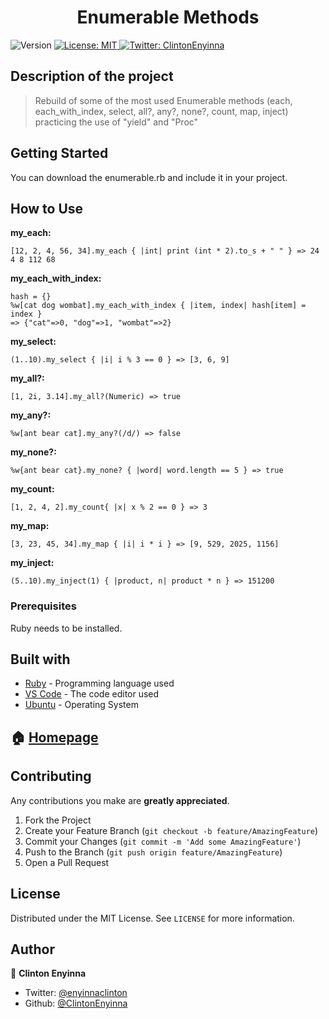 <h1 align="center">Enumerable Methods</h1>
<p>
  <img alt="Version" src="https://img.shields.io/badge/version-0.0.1-blue.svg?cacheSeconds=2592000" />
  <a href="#" target="_blank">
    <img alt="License: MIT " src="https://img.shields.io/badge/License-MIT -yellow.svg" />
  </a>
  <a href="https://twitter.com/ClintonEnyinna" target="_blank">
    <img alt="Twitter: ClintonEnyinna " src="https://img.shields.io/twitter/follow/ClintonEnyinna .svg?style=social" />
  </a>
</p>


## Description of the project 

>Rebuild of some of the most used Enumerable methods (each, each_with_index, select, all?, any?, none?, count, map, inject) practicing the use of "yield" and "Proc"

## Getting Started

You can download the enumerable.rb and include it in your project.

## How to Use

**my_each:**
```
[12, 2, 4, 56, 34].my_each { |int| print (int * 2).to_s + " " } => 24 4 8 112 68
```

**my_each_with_index:**
```
hash = {}
%w[cat dog wombat].my_each_with_index { |item, index| hash[item] = index } 
=> {"cat"=>0, "dog"=>1, "wombat"=>2}
```

**my_select:**
```
(1..10).my_select { |i| i % 3 == 0 } => [3, 6, 9]
```

**my_all?:**
```
[1, 2i, 3.14].my_all?(Numeric) => true
```

**my_any?:**
```
%w[ant bear cat].my_any?(/d/) => false
```

**my_none?:**
```
%w{ant bear cat}.my_none? { |word| word.length == 5 } => true
```

**my_count:**
```
[1, 2, 4, 2].my_count{ |x| x % 2 == 0 } => 3
```

**my_map:**
```
[3, 23, 45, 34].my_map { |i| i * i } => [9, 529, 2025, 1156]
```

**my_inject:**
```
(5..10).my_inject(1) { |product, n| product * n } => 151200
```

### Prerequisites

Ruby needs to be installed.

## Built with
* [Ruby](https://www.ruby-lang.org/en/) - Programming language used
* [VS Code](https://code.visualstudio.com/) - The code editor used
* [Ubuntu](https://www.linux.org/pages/download/) - Operating System


## 🏠 [Homepage](https://github.com/ClintonEnyinna/enumerable_methods)

<!-- CONTRIBUTING -->
## Contributing

Any contributions you make are **greatly appreciated**.

1. Fork the Project
2. Create your Feature Branch (`git checkout -b feature/AmazingFeature`)
3. Commit your Changes (`git commit -m 'Add some AmazingFeature'`)
4. Push to the Branch (`git push origin feature/AmazingFeature`)
5. Open a Pull Request



<!-- LICENSE -->
## License

Distributed under the MIT License. See `LICENSE` for more information.

## Author

👤 **Clinton Enyinna**

* Twitter: [@enyinnaclinton ](https://twitter.com/ClintonEnyinna)
* Github: [@ClintonEnyinna](https://github.com/https:\/\/github.com\/ClintonEnyinna) 
